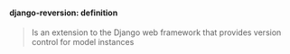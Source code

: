 #### django-reversion: definition

> Is an extension to the Django web framework that provides version control for model instances

<aside class="notes">
</aside>

